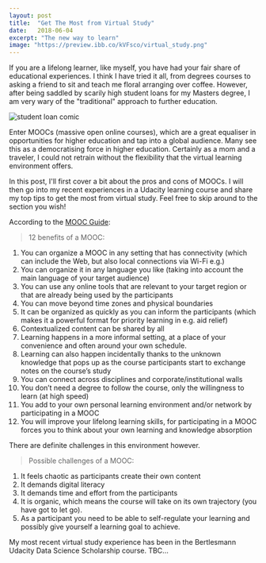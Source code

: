 ```yaml
---
layout: post
title:  "Get The Most from Virtual Study"
date:   2018-06-04
excerpt: "The new way to learn"
image: "https://preview.ibb.co/kVFsco/virtual_study.png"
---
```


If you are a lifelong learner, like myself, you have had your fair share of educational experiences. I think I have tried it all, from degrees courses to asking a friend to sit and teach me floral arranging over coffee. However, after being saddled by scarily high student loans for my Masters degree, I am very wary of the "traditional" approach to further education.  

![student loan comic](https://image.ibb.co/icmhco/16a9bc3ee4eb32a87c18cd3c713ef07c.jpg)

Enter MOOCs (massive open online courses), which are a great equaliser in opportunities for higher education and tap into a global audience. Many see this as a democratising force in higher education. Certainly as a mom and a traveler, I could not retrain without the flexibility that the virtual learning environment offers.

In this post, I'll first cover a bit about the pros and cons of MOOCs. I will then go into my recent experiences in a Udacity learning course and share my top tips to get the most from virtual study. Feel free to skip around to the section you wish!

According to the [MOOC Guide](http://moocguide.wikispaces.com/2.+Benefits+and+challenges+of+a+MOOC):
>12 benefits of a MOOC:
1.    You can organize a MOOC in any setting that has connectivity (which can include the Web, but also local connections via Wi-Fi e.g.)
2.    You can organize it in any language you like (taking into account the main language of your target audience)
3.    You can use any online tools that are relevant to your target region or that are already being used by the participants
4.    You can move beyond time zones and physical boundaries
5.    It can be organized as quickly as you can inform the participants (which makes it a powerful format for priority learning in e.g. aid relief)
6.    Contextualized content can be shared by all
7.    Learning happens in a more informal setting, at a place of your convenience and often around your own schedule.
8.    Learning can also happen incidentally thanks to the unknown knowledge that pops up as the course participants start to exchange notes on the course’s study
9.    You can connect across disciplines and corporate/institutional walls
10.   You don’t need a degree to follow the course, only the willingness to learn (at high speed)
11.   You add to your own personal learning environment and/or network by participating in a MOOC
12.   You will improve your lifelong learning skills, for participating in a MOOC forces you to think about your own learning and knowledge absorption

There are definite challenges in this environment however.
>Possible challenges of a MOOC:
1.    It feels chaotic as participants create their own content
2.    It demands digital literacy
3.    It demands time and effort from the participants
4.    It is organic, which means the course will take on its own trajectory (you have got to let go).
5.    As a participant you need to be able to self-regulate your learning and possibly give yourself a learning goal to achieve.

My most recent virtual study experience has been in the Bertlesmann Udacity Data Science Scholarship course. TBC...
